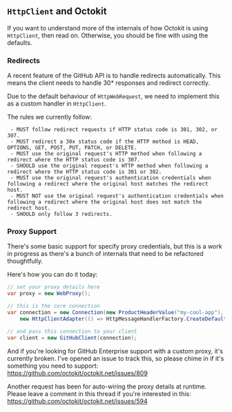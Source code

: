 ## `HttpClient` and Octokit

If you want to understand more of the internals of how Octokit is using
`HttpClient`, then read on. Otherwise, you should be fine with using the
defaults.

### Redirects

A recent feature of the GitHub API is to handle redirects automatically.
This means the client needs to handle 30\* responses and redirect correctly.

Due to the default behaviour of `HttpWebRequest`, we need to implement this
as a custom handler in `HttpClient`.

The rules we currently follow:

```
 - MUST follow redirect requests if HTTP status code is 301, 302, or 307.
 - MUST redirect a 30x status code if the HTTP method is HEAD, OPTIONS, GET, POST, PUT, PATCH, or DELETE.
 - MUST use the original request's HTTP method when following a redirect where the HTTP status code is 307.
 - SHOULD use the original request's HTTP method when following a redirect where the HTTP status code is 301 or 302.
 - MUST use the original request's authentication credentials when following a redirect where the original host matches the redirect host.
 - MUST NOT use the original request's authentication credentials when following a redirect where the original host does not match the redirect host.
 - SHOULD only follow 3 redirects.
```

### Proxy Support

There's some basic support for specify proxy credentials, but this is a work
in progress as there's a bunch of internals that need to be refactored
thoughtfully.

Here's how you can do it today:

```csharp
// set your proxy details here
var proxy = new WebProxy();

// this is the core connection
var connection = new Connection(new ProductHeaderValue("my-cool-app"),
    new HttpClientAdapter(() => HttpMessageHandlerFactory.CreateDefault(proxy)));

// and pass this connection to your client
var client = new GitHubClient(connection);
```

And if you're looking for GitHub Enterprise support with a custom proxy, it's
currently broken. I've opened an issue to track this, so please chime in if it's
something you need to support: https://github.com/octokit/octokit.net/issues/809

Another request has been for auto-wiring the proxy details at runtime. Please
leave a comment in this thread if you're interested in this:
https://github.com/octokit/octokit.net/issues/594
